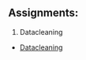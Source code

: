 ## Assignments: 
1. Datacleaning 
- [Datacleaning](https://github.com/utpalathacker25/Projects_DataScience/blob/main/iNeuron/Assignments/Datacleaning.md)
